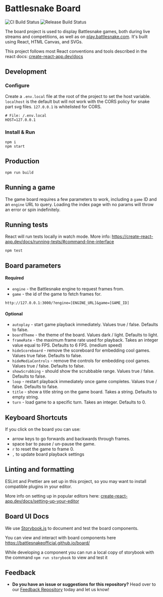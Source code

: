 # Battlesnake Board
![CI Build Status](https://github.com/BattlesnakeOfficial/board/actions/workflows/ci.yml/badge.svg)  ![Release Build Status](https://github.com/BattlesnakeOfficial/board/actions/workflows/release.yml/badge.svg)

The board project is used to display Battlesnake games, both during live streams and competitions, as well as on [play.battlesnake.com](https://play.battlesnake.com/). It's built using React, HTML Canvas, and SVGs.

This project follows most React conventions and tools described in the react docs: [create-react-app.dev/docs](https://create-react-app.dev/docs/getting-started)

## Development

### Configure
Create a `.env.local` file at the root of the project to set the host variable. `localhost` is the default but will not work with the CORS policy for snake part svg files. `127.0.0.1` is whitelisted for CORS.

```shell
# File: /.env.local
HOST=127.0.0.1
```

### Install & Run
```shell
npm i
npm start
```

## Production

```shell
npm run build
```

## Running a game

The game board requires a few parameters to work, including a `game` ID and an `engine` URL to query. Loading the index page with no params will throw an error or spin indefinitely.

## Running tests

React will run tests locally in watch mode. More info: https://create-react-app.dev/docs/running-tests/#command-line-interface
```shell
npm test
```

## Board parameters

#### Required
- `engine` - the Battlesnake engine to request frames from.
- `game` - the id of the game to fetch frames for.

```text
http://127.0.0.1:3000/?engine=[ENGINE_URL]&game=[GAME_ID]
```

#### Optional
- `autoplay` - start game playback immediately. Values true / false. Defaults to false.
- `boardTheme` - the theme of the board. Values dark / light. Defaults to light.
- `frameRate` - the maximum frame rate used for playback. Takes an integer value equal to FPS. Defaults to 6 FPS. (medium speed)
- `hideScoreboard` - remove the scoreboard for embedding cool games. Values true false. Defaults to false.
- `hideMediaControls` - remove the controls for embedding cool games. Values true / false. Defaults to false.
- `showScrubbing` - should show the scrubbable range. Values true / false. Defaults to false.
- `loop` - restart playback immediately once game completes. Values true / false. Defaults to false.
- `title` - show a title string on the game board. Takes a string. Defaults to empty string.
- `turn` - load game to a specific turn. Takes an integer. Defaults to 0.

## Keyboard Shortcuts

If you click on the board you can use:

- arrow keys to go forwards and backwards through frames.
- space bar to pause / un-pause the game.
- `r` to reset the game to frame 0.
- `,` to update board playback settings

## Linting and formatting

ESLint and Prettier are set up in this project, so you may want to install compatible plugins in your editor.

More info on setting up in popular editors here: [create-react-app.dev/docs/setting-up-your-editor](https://create-react-app.dev/docs/setting-up-your-editor#displaying-lint-output-in-the-editor)

## Board UI Docs

We use [Storybook.js](https://storybook.js.org/) to document and test the board components.

You can view and interact with board components here https://battlesnakeofficial.github.io/board/

While developing a component you can run a local copy of storybook with the command `npm run storybook` to view and test it

## Feedback

* **Do you have an issue or suggestions for this repository?** Head over to our [Feedback Repository](https://play.battlesnake.com/feedback) today and let us know!
